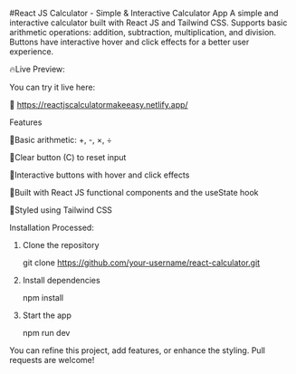 #React JS Calculator - Simple & Interactive Calculator App
A simple and interactive calculator built with React JS and Tailwind CSS. Supports basic arithmetic operations: addition, subtraction, multiplication, and division. Buttons have interactive hover and click effects for a better user experience.

🔥Live Preview:

You can try it live here:

 🎯 https://reactjscalculatormakeeasy.netlify.app/

Features

  🎯Basic arithmetic: +, -, ×, ÷

  🎯Clear button (C) to reset input
  
  🎯Interactive buttons with hover and click effects
  
  🎯Built with React JS functional components and the useState hook
  
  🎯Styled using Tailwind CSS
  
Installation Processed:

1. Clone the repository

   git clone https://github.com/your-username/react-calculator.git

2. Install dependencies
   
   npm install

3. Start the app
   
   npm run dev

You can refine this project, add features, or enhance the styling. Pull requests are welcome!
